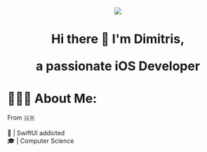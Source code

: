 <h1 align="center">
 <img src="https://applescoop.org/image/wallpapers/mac/apple-logo-apple-event-developer-apple-devices-26-09-2024-1727387908-hd-wallpaper.jpg" />
</h1>

<H1 align="center">
  <b>Hi there 👋 I'm Dimitris,</b>
</p>

<p align="center">
  a passionate iOS Developer
</p>


# 👨🏻‍💻 About Me:
From 🇬🇷
<br>
<br>
🔨 | SwiftUI addicted
<br>
🎓 | Computer Science
